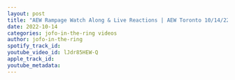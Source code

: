```yaml
---
layout: post
title: "AEW Rampage Watch Along & Live Reactions | AEW Toronto 10/14/22"
date: 2022-10-14
categories: jofo-in-the-ring videos
author: jofo-in-the-ring
spotify_track_id: 
youtube_video_id: lJdr85HEW-Q
apple_track_id: 
youtube_metadata: 
---
```

